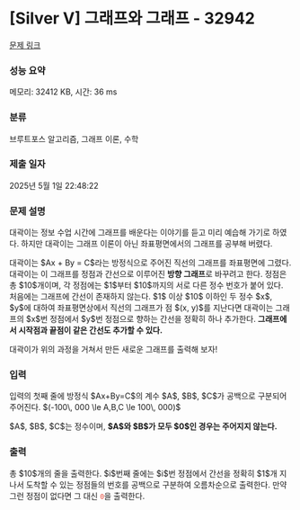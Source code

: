 # [Silver V] 그래프와 그래프 - 32942 

[문제 링크](https://www.acmicpc.net/problem/32942) 

### 성능 요약

메모리: 32412 KB, 시간: 36 ms

### 분류

브루트포스 알고리즘, 그래프 이론, 수학

### 제출 일자

2025년 5월 1일 22:48:22

### 문제 설명

<p>대곽이는 정보 수업 시간에 그래프를 배운다는 이야기를 듣고 미리 예습해 가기로 하였다. 하지만 대곽이는 그래프 이론이 아닌 좌표평면에서의 그래프를 공부해 버렸다.</p>

<p>대곽이는 $Ax + By = C$라는 방정식으로 주어진 직선의 그래프를 좌표평면에 그렸다. 대곽이는 이 그래프를 정점과 간선으로 이루어진 <strong>방향 그래프</strong>로 바꾸려고 한다. 정점은 총 $10$개이며, 각 정점에는 $1$부터 $10$까지의 서로 다른 정수 번호가 붙어 있다. 처음에는 그래프에 간선이 존재하지 않는다. $1$ 이상 $10$ 이하인 두 정수 $x$, $y$에 대하여 좌표평면상에서 직선의 그래프가 점 $(x, y)$를 지난다면 대곽이는 그래프의 $x$번 정점에서 $y$번 정점으로 향하는 간선을 정확히 하나 추가한다. <strong>그래프에서 시작점과 끝점이 같은 간선도 추가할 수 있다.</strong></p>

<p>대곽이가 위의 과정을 거쳐서 만든 새로운 그래프를 출력해 보자!</p>

### 입력 

 <p>입력의 첫째 줄에 방정식 $Ax+By=C$의 계수 $A$, $B$, $C$가 공백으로 구분되어 주어진다. $(-100\, 000 \le A,B,C \le 100\, 000)$</p>

<p>$A$, $B$, $C$는 정수이며, <strong>$A$와 $B$가 모두 $0$인 경우는 주어지지 않는다.</strong></p>

### 출력 

 <p>총 $10$개의 줄을 출력한다. $i$번째 줄에는 $i$번 정점에서 간선을 정확히 $1$개 지나서 도착할 수 있는 정점들의 번호를 공백으로 구분하여 오름차순으로 출력한다. 만약 그런 정점이 없다면 그 대신 <span style="color:#e74c3c;"><code>0</code></span>을 출력한다.</p>

